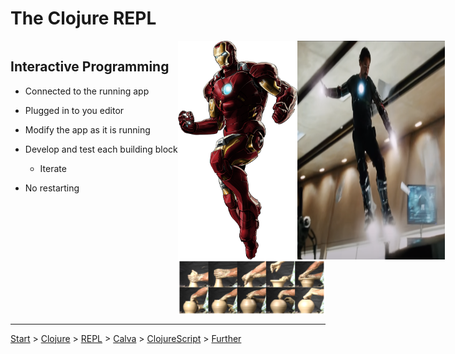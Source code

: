# The Clojure REPL

<div style="display: flex; flex-direction: row; justify-content: space-between;">

  <div>

## Interactive Programming

* Connected to the running app
* Plugged in to you editor
* Modify the app as it is running
* Develop and test each building block
  * Iterate
* No restarting

  </div>
  <div style="display: flex; flex: 2; flex-direction: column; justify-content: space-between;">
    <div style="display: flex; flex-direction: row; justify-content: space-around;">
        <img src="iron-man-in-control.png" style="height: 350px;" />
        <img src="iron-man.png" style="height: 350px;" />
    </div>
    <img src="pottery.png";" />
  </div>

</div>

---

[Start](hello.md) > [Clojure](clojure.md) > [REPL](repl.md) > [Calva](calva.md) > [ClojureScript](cljsrn.md) > [Further](moar.md)